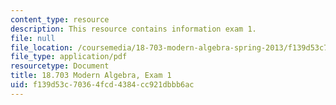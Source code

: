 ```yaml
---
content_type: resource
description: This resource contains information exam 1.
file: null
file_location: /coursemedia/18-703-modern-algebra-spring-2013/f139d53c70364fcd4384cc921dbbb6ac_MIT18_703S13_pra_1t.pdf
file_type: application/pdf
resourcetype: Document
title: 18.703 Modern Algebra, Exam 1
uid: f139d53c-7036-4fcd-4384-cc921dbbb6ac
---
```

